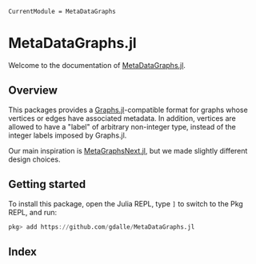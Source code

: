 ```@meta
CurrentModule = MetaDataGraphs
```

# MetaDataGraphs.jl

Welcome to the documentation of [MetaDataGraphs.jl](https://github.com/gdalle/MetaDataGraphs.jl).

## Overview

This packages provides a [Graphs.jl](https://github.com/JuliaGraphs/Graphs.jl)-compatible format for graphs whose vertices or edges have associated metadata.
In addition, vertices are allowed to have a "label" of arbitrary non-integer type, instead of the integer labels imposed by Graphs.jl.

Our main inspiration is [MetaGraphsNext.jl](https://github.com/JuliaGraphs/MetaGraphsNext.jl), but we made slightly different design choices.

## Getting started

To install this package, open the Julia REPL, type `]` to switch to the Pkg REPL, and run:

```julia
pkg> add https://github.com/gdalle/MetaDataGraphs.jl
```

## Index

```@index
```